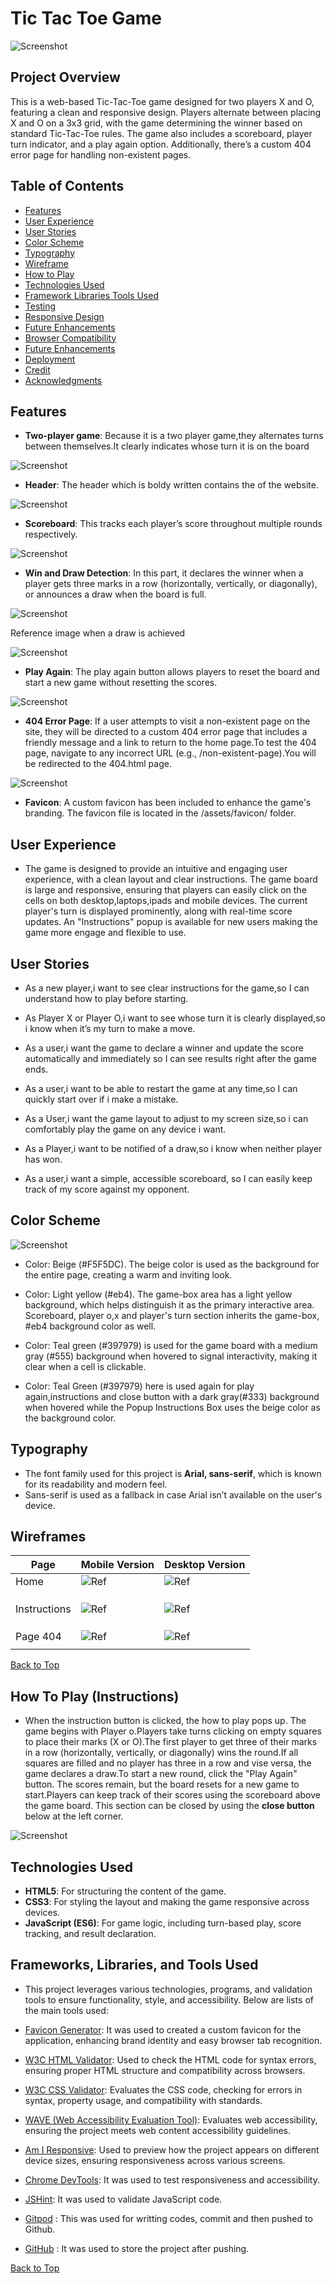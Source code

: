 # Tic Tac Toe Game

![Screenshot](assets/images/screenshot1.png)

## Project Overview
This is a web-based Tic-Tac-Toe game designed for two players X and O, featuring a clean and responsive design. Players alternate between placing X and O on a 3x3 grid, with the game determining the winner based on standard Tic-Tac-Toe rules. The game also includes a scoreboard, player turn indicator, and a play again option. Additionally, there’s a custom 404 error page for handling non-existent pages.

## Table of Contents
- [Features](#features)
- [User Experience](#user-experience)
- [User Stories](#user-stories)
- [Color Scheme](#color-scheme)
- [Typography](#typography)
- [Wireframe](#wireframe)
- [How to Play](#how-to-play)
- [Technologies Used](#technologies-used)
- [Framework Libraries Tools Used](#framework-libraries-tools-used)
- [Testing](#testing)
- [Responsive Design](#responsive-design)
- [Future Enhancements](#future-enhancements)
- [Browser Compatibility](#browser-compatibility)
- [Future Enhancements](#future-enhancements)
- [Deployment](#deployment)
- [Credit](#credit)
- [Acknowledgments](#acknowledgments)

## Features
- **Two-player game**: Because it is a two player game,they alternates turns between themselves.It clearly indicates whose turn it is on the board

![Screenshot](assets/images/screenshot19.png)

- **Header**: The header which is boldy written contains the of the website.

![Screenshot](assets/images/screenshot3.png)

- **Scoreboard**: This tracks each player’s score throughout multiple rounds respectively.

![Screenshot](assets/images/screenshot4.png)


- **Win and Draw Detection**: In this part, it declares the winner when a player gets three marks in a row (horizontally, vertically, or diagonally), or announces a draw when the board is full.

![Screenshot](assets/images/screenshot9.png)

Reference image when a draw is achieved

![Screenshot](assets/images/screenshot8.png)

- **Play Again**: The play again button allows players to reset the board and start a new game without resetting the scores. 

![Screenshot](assets/images/screenshot7.png)

- **404  Error Page**: If a user attempts to visit a non-existent page on the site, they will be directed to a custom 404 error page that includes a friendly message and a link to return to the home page.To test the 404 page, navigate to any incorrect URL (e.g., /non-existent-page).You will be redirected to the 404.html page.

![Screenshot](assets/images/screenshot15.png)

- **Favicon**: A custom favicon has been included to enhance the game's branding. The favicon file is located in the /assets/favicon/ folder.


## User Experience
 * The game is designed to provide an intuitive and engaging user experience, with a clean layout and clear instructions. The game board is large and responsive, ensuring that players can easily click on the cells on both desktop,laptops,ipads and mobile devices. The current player's turn is displayed prominently, along with real-time score updates. An "Instructions" popup is available for new users making the game more engage and flexible to use.

## User Stories
 * As a new player,i want to see clear instructions for the game,so I can understand how to play before starting.

 * As Player X or Player O,i want to see whose turn it is clearly displayed,so i know when it’s my turn to make a move.

 * As a user,i want the game to declare a winner and    update the score automatically and immediately so I can see results right after the game ends.

 * As a user,i want to be able to restart the game at any time,so I can quickly start over if i make a mistake.

 * As a  User,i want the game layout to adjust to my screen size,so i can comfortably play the game on any device i want.

 * As a Player,i want to be notified of a draw,so i know when neither player has won.

 * As a user,i want a simple, accessible scoreboard,
so I can easily keep track of my score against my opponent.

## Color Scheme 

![Screenshot](assets/images/screenshot20.png)


 * Color: Beige (#F5F5DC). The beige color is used as the background for the entire page, creating a warm and inviting look. 

 * Color: Light yellow (#eb4). The  game-box area has a light yellow background, which helps distinguish it as the primary interactive area. 
Scoreboard, player o,x and player's turn section inherits the game-box, #eb4 background color as well.

 * Color: Teal green (#397979) is used for the game board with a medium gray (#555) background when hovered to signal interactivity, making it clear when a cell is clickable.

 * Color: Teal Green (#397979) here is used again for play again,instructions and close button with a dark gray(#333) background when hovered while the Popup Instructions Box uses the beige color as the background color.

## Typography

 * The font family used for this project is **Arial, sans-serif**, which is known for its readability and modern feel.
 * Sans-serif is used as a fallback in case Arial isn’t available on the user's device.

 ## Wireframes



                                                    
 |  Page       |             Mobile  Version        |         Desktop Version
 |-------------|------------------------------------|--------------------------------
 |  Home       |![Ref](assets/wireframes/image4.png)|![Ref](assets/wireframes/image3.png)
 |             |                                    |
 |             |                                    |
 |             |                                    |
 |Instructions |![Ref](assets/wireframes/image6.png)|![Ref](assets/wireframes/image5.png)
 |             |                                    |
 |             |                                    |
 |             |                                    |
 | Page 404    |![Ref](assets/wireframes/image2.png)|![Ref](assets/wireframes/image1.png)
 |             |                                    |
 

[Back to Top](#)

## How To Play (Instructions)
 * When the instruction button is clicked, the how to play pops up.
 The game begins with Player o.Players take turns clicking on empty squares to place their marks (X or O).The first player to get three of their marks in a row (horizontally, vertically, or diagonally) wins the round.If all squares are filled and no player has three in a row and vise versa, the game declares a draw.To start a new round, click the "Play Again" button. The scores remain, but the board resets for a new game to start.Players can keep track of their scores using the scoreboard above the game board. This section can be closed by using the **close button** below at the left corner.

 ![Screenshot](assets/images/screenshot2.png)


## Technologies Used

- **HTML5**: For structuring the content of the game.
- **CSS3**: For styling the layout and making the game responsive across devices.
- **JavaScript (ES6)**: For game logic, including turn-based play, score tracking, and result declaration.

## Frameworks, Libraries, and Tools Used

* This project leverages various technologies, programs, and validation tools to ensure functionality, style, and accessibility. Below are lists of the main tools used:

* [Favicon Generator](https://favicon.io/): It was used to created a custom favicon for the application, enhancing brand identity and easy browser tab recognition.

* [W3C HTML Validator](https://validator.w3.org/): Used to check the HTML code for syntax errors, ensuring proper HTML structure and compatibility across browsers.
* [W3C CSS Validator](https://jigsaw.w3.org/css-validator/): Evaluates the CSS code, checking for errors in syntax, property usage, and compatibility with standards.
* [WAVE (Web Accessibility Evaluation Tool)](https://wave.webaim.org/): Evaluates web accessibility, ensuring the project meets web content accessibility guidelines.
* [Am I Responsive](http://ami.responsivedesign.is/): Used to preview how the project appears on different device sizes, ensuring responsiveness across various screens.
* [Chrome DevTools](https://developer.chrome.com/docs/devtools/): It was used to test responsiveness and  accessibility.
* [JSHint](https://jshint.com/): It was used to validate  JavaScript code.
* [Gitpod](https://gitpod.io) : This was used for writting codes, commit and then pushed to Github.
* [GitHub](https://github.com) : It was used to store the project after pushing.

[Back to Top](#) 
























